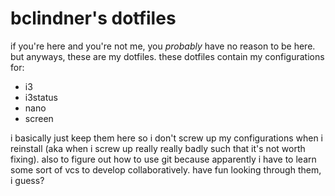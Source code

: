# bclindner's dotfiles

if you're here and you're not me, you *probably* have no reason to be here.
but anyways, these are my dotfiles. these dotfiles contain my configurations for:

* i3
* i3status
* nano
* screen

i basically just keep them here so i don't screw up my configurations when i reinstall (aka when i screw 
up really really badly such that it's not worth fixing). also to figure out how to use git because 
apparently i have to learn some sort of vcs to develop collaboratively. have fun looking through them, i 
guess?
